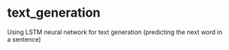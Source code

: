 # text_generation
Using LSTM neural network for text generation (predicting the next word in a sentence)
